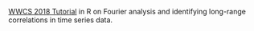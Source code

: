 [WWCS 2018 Tutorial](WWCS18_SwansonTutorial.html) in R on Fourier analysis and identifying long-range correlations in time series data.
